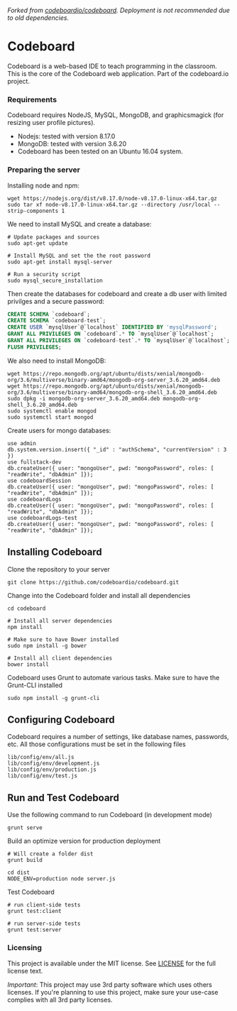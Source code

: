 *Forked from [codeboardio/codeboard](https://github.com/codeboardio/codeboard). Deployment is not recommended due to old dependencies.*

# Codeboard

Codeboard is a web-based IDE to teach programming in the classroom. This is the core of the Codeboard web application. Part of the codeboard.io project.

### Requirements

Codeboard requires NodeJS, MySQL, MongoDB, and graphicsmagick (for resizing user profile pictures).

* Nodejs: tested with version 8.17.0
* MongoDB: tested with version 3.6.20
* Codeboard has been tested on an Ubuntu 16.04 system.


### Preparing the server

Installing node and npm:
```
wget https://nodejs.org/dist/v8.17.0/node-v8.17.0-linux-x64.tar.gz
sudo tar xf node-v8.17.0-linux-x64.tar.gz --directory /usr/local --strip-components 1
```

We need to install MySQL and create a database:
```
# Update packages and sources
sudo apt-get update

# Install MySQL and set the the root password
sudo apt-get install mysql-server

# Run a security script
sudo mysql_secure_installation
```

Then create the databases for codeboard and create a db user with limited privilges and a secure password:
```sql
CREATE SCHEMA `codeboard`;
CREATE SCHEMA `codeboard-test`;
CREATE USER `mysqlUser`@`localhost` IDENTIFIED BY 'mysqlPassword';
GRANT ALL PRIVILEGES ON `codeboard`.* TO `mysqlUser`@`localhost`;
GRANT ALL PRIVILEGES ON `codeboard-test`.* TO `mysqlUser`@`localhost`;
FLUSH PRIVILEGES;
```

We also need to install MongoDB:
```
wget https://repo.mongodb.org/apt/ubuntu/dists/xenial/mongodb-org/3.6/multiverse/binary-amd64/mongodb-org-server_3.6.20_amd64.deb
wget https://repo.mongodb.org/apt/ubuntu/dists/xenial/mongodb-org/3.6/multiverse/binary-amd64/mongodb-org-shell_3.6.20_amd64.deb
sudo dpkg -i mongodb-org-server_3.6.20_amd64.deb mongodb-org-shell_3.6.20_amd64.deb
sudo systemctl enable mongod
sudo systemctl start mongod
```

Create users for mongo databases:
```
use admin
db.system.version.insert({ "_id" : "authSchema", "currentVersion" : 3 })
use fullstack-dev
db.createUser({ user: "mongoUser", pwd: "mongoPassword", roles: [ "readWrite", "dbAdmin" ]});
use codeboardSession
db.createUser({ user: "mongoUser", pwd: "mongoPassword", roles: [ "readWrite", "dbAdmin" ]});
use codeboardLogs
db.createUser({ user: "mongoUser", pwd: "mongoPassword", roles: [ "readWrite", "dbAdmin" ]});
use codeboardLogs-test
db.createUser({ user: "mongoUser", pwd: "mongoPassword", roles: [ "readWrite", "dbAdmin" ]});
```

## Installing Codeboard

Clone the repository to your server
```
git clone https://github.com/codeboardio/codeboard.git
```

Change into the Codeboard folder and install all dependencies
```
cd codeboard

# Install all server dependencies
npm install 

# Make sure to have Bower installed
sudo npm install -g bower

# Install all client dependencies
bower install
```

Codeboard uses Grunt to automate various tasks. Make sure to have the Grunt-CLI installed
```
sudo npm install -g grunt-cli 
```

## Configuring Codeboard

Codeboard requires a number of settings, like database names, passwords, etc.
All those configurations must be set in the following files
```
lib/config/env/all.js
lib/config/env/development.js
lib/config/env/production.js
lib/config/env/test.js
```

## Run and Test Codeboard

Use the following command to run Codeboard (in development mode)
```
grunt serve
```

Build an optimize version for production deployment
```
# Will create a folder dist
grunt build 

cd dist
NODE_ENV=production node server.js
```

Test Codeboard
```
# run client-side tests
grunt test:client

# run server-side tests
grunt test:server
```


### Licensing
This project is available under the MIT license. See [LICENSE](https://github.com/codeboardio/mantra/blob/master/LICENSE) for the full license text.

_Important_: This project may use 3rd party software which uses others licenses. If you're planning to use this project, make sure your use-case complies with all 3rd party licenses.
